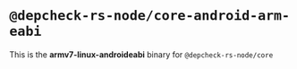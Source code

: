 # `@depcheck-rs-node/core-android-arm-eabi`

This is the **armv7-linux-androideabi** binary for `@depcheck-rs-node/core`
